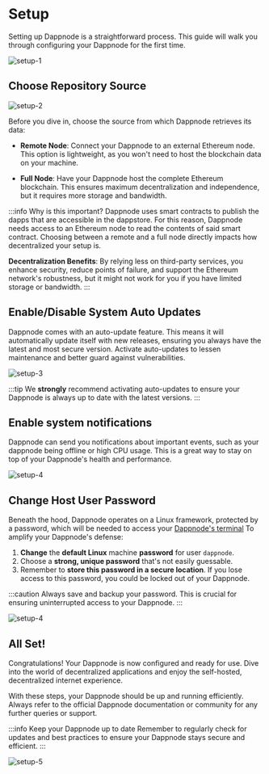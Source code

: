 # Setup

Setting up Dappnode is a straightforward process. This guide will walk you through configuring your Dappnode for the first time.

![setup-1](/img/setup-1.png)

## Choose Repository Source

![setup-2](/img/setup-2.png)

Before you dive in, choose the source from which Dappnode retrieves its data:

- **Remote Node**: Connect your Dappnode to an external Ethereum node. This option is lightweight, as you won't need to host the blockchain data on your machine.

- **Full Node**: Have your Dappnode host the complete Ethereum blockchain. This ensures maximum decentralization and independence, but it requires more storage and bandwidth.

:::info Why is this important?
Dappnode uses smart contracts to publish the dapps that are accessible in the dappstore. For this reason, Dappnode needs access to an Ethereum node to read the contents of said smart contract. Choosing between a remote and a full node directly impacts how decentralized your setup is.

**Decentralization Benefits**: By relying less on third-party services, you enhance security, reduce points of failure, and support the Ethereum network's robustness, but it might not work for you if you have limited storage or bandwidth.
:::

## Enable/Disable System Auto Updates

Dappnode comes with an auto-update feature. This means it will automatically update itself with new releases, ensuring you always have the latest and most secure version. Activate auto-updates to lessen maintenance and better guard against vulnerabilities.

![setup-3](/img/setup-3.png)

:::tip
We **strongly** recommend activating auto-updates to ensure your Dappnode is always up to date with the latest versions.
:::

## Enable system notifications

Dappnode can send you notifications about important events, such as your dappnode being offline or high CPU usage. This is a great way to stay on top of your Dappnode's health and performance.

![setup-4](/img/setup-4.png)

## Change Host User Password

Beneath the hood, Dappnode operates on a Linux framework, protected by a password, which will be needed to access your [Dappnode's terminal](/docs/user/access-your-dappnode/terminal) To amplify your Dappnode's defense:

1. **Change** the **default Linux** machine **password** for user `dappnode`.
2. Choose a **strong, unique password** that's not easily guessable.
3. Remember to **store this password in a secure location**. If you lose access to this password, you could be locked out of your Dappnode.

:::caution
Always save and backup your password. This is crucial for ensuring uninterrupted access to your Dappnode.
:::

![setup-4](/img/setup-5.png)

## All Set!

Congratulations! Your Dappnode is now configured and ready for use. Dive into the world of decentralized applications and enjoy the self-hosted, decentralized internet experience.

With these steps, your Dappnode should be up and running efficiently. Always refer to the official Dappnode documentation or community for any further queries or support.

:::info Keep your Dappnode up to date
Remember to regularly check for updates and best practices to ensure your Dappnode stays secure and efficient.
:::

![setup-5](/img/setup-6.png)
